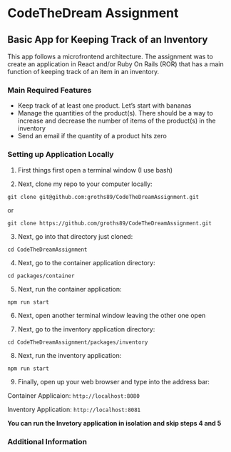 # CodeTheDream Assignment
## Basic App for Keeping Track of an Inventory

This app follows a microfrontend architecture. The assignment was to create an application in React and/or Ruby On Rails (ROR) that has a main function of keeping track of an item in an inventory.

### Main Required Features

- Keep track of at least one product. Let’s start with bananas
- Manage the quantities of the product(s). There should be a way to increase and decrease the number of items of the product(s) in the inventory
- Send an email if the quantity of a product hits zero

### Setting up Application Locally

1. First things first open a terminal window (I use bash)

2. Next, clone my repo to your computer locally:

```git clone git@github.com:groths89/CodeTheDreamAssignment.git```

or

```git clone https://github.com/groths89/CodeTheDreamAssignment.git```

3. Next, go into that directory just cloned:

```cd CodeTheDreamAssignment```

4. Next, go to the container application directory:

```cd packages/container```

5. Next, run the container application:

```npm run start```

6. Next, open another terminal window leaving the other one open

7. Next, go to the inventory application directory:

```cd CodeTheDreamAssignment/packages/inventory```

8. Next, run the inventory application:

```npm run start```

9. Finally, open up your web browser and type into the address bar:

Container Applicaion: ```http://localhost:8080```

Inventory Application: ```http://localhost:8081```

__You can run the Invetory application in isolation and skip steps 4 and 5__


### Additional Information


